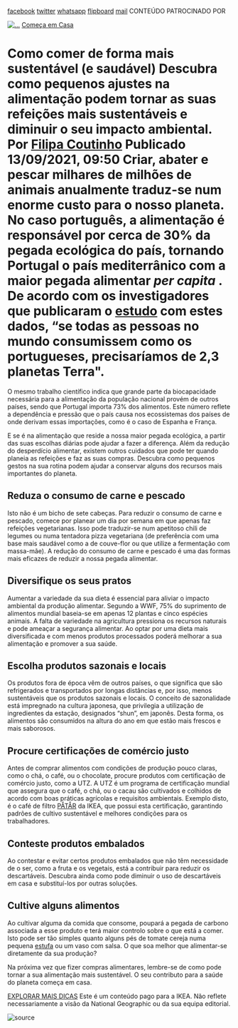 [facebook](https://www.facebook.com/sharer/sharer.php?u=https%3A%2F%2Fwww.natgeo.pt%2Fmeio-ambiente%2F2021%2F09%2Fcomo-comer-de-forma-mais-sustentavel-e-saudavel) [twitter](https://twitter.com/share?url=https%3A%2F%2Fwww.natgeo.pt%2Fmeio-ambiente%2F2021%2F09%2Fcomo-comer-de-forma-mais-sustentavel-e-saudavel&via=natgeo&text=Como%20comer%20de%20forma%20mais%20sustent%C3%A1vel%20(e%20saud%C3%A1vel)) [whatsapp](https://web.whatsapp.com/send?text=https%3A%2F%2Fwww.natgeo.pt%2Fmeio-ambiente%2F2021%2F09%2Fcomo-comer-de-forma-mais-sustentavel-e-saudavel) [flipboard](https://share.flipboard.com/bookmarklet/popout?v=2&title=Como%20comer%20de%20forma%20mais%20sustent%C3%A1vel%20(e%20saud%C3%A1vel)&url=https%3A%2F%2Fwww.natgeo.pt%2Fmeio-ambiente%2F2021%2F09%2Fcomo-comer-de-forma-mais-sustentavel-e-saudavel) [mail](mailto:?subject=NatGeo&body=https%3A%2F%2Fwww.natgeo.pt%2Fmeio-ambiente%2F2021%2F09%2Fcomo-comer-de-forma-mais-sustentavel-e-saudavel%20-%20Como%20comer%20de%20forma%20mais%20sustent%C3%A1vel%20(e%20saud%C3%A1vel)) CONTEÚDO PATROCINADO POR 

[![ 
...](img/files_styles_image_00_public_ikea_b_x.jpg)](https://www.ikea.com/pt/pt/) [Começa em Casa](https://www.natgeo.pt/comeca-em-casa) 
# Como comer de forma mais sustentável (e saudável) Descubra como pequenos ajustes na alimentação podem tornar as suas refeições mais sustentáveis e diminuir o seu impacto ambiental. Por [Filipa Coutinho](https://www.natgeo.pt/autor/filipa-coutinho) Publicado 13/09/2021, 09:50 Criar, abater e pescar milhares de milhões de animais anualmente traduz-se num enorme custo para o nosso planeta. No caso português, a alimentação é responsável por cerca de 30% da pegada ecológica do país, tornando Portugal o país mediterrânico com a maior pegada alimentar _per capita_ . De acordo com os investigadores que publicaram o [estudo](https://www.sciencedirect.com/science/article/pii/S0048969720348361?via%3Dihub) com estes dados, “se todas as pessoas no mundo consumissem como os portugueses, precisaríamos de 2,3 planetas Terra". 

O mesmo trabalho científico indica que grande parte da biocapacidade necessária para a alimentação da população nacional provém de outros países, sendo que Portugal importa 73% dos alimentos. Este número reflete a dependência e pressão que o país causa nos ecossistemas dos países de onde derivam essas importações, como é o caso de Espanha e França. 

E se é na alimentação que reside a nossa maior pegada ecológica, a partir das suas escolhas diárias pode ajudar a fazer a diferença. Além da redução do desperdício alimentar, existem outros cuidados que pode ter quando planeia as refeições e faz as suas compras. Descubra como pequenos gestos na sua rotina podem ajudar a conservar alguns dos recursos mais importantes do planeta. 

## **Reduza o consumo de carne e pescado** 
Isto não é um bicho de sete cabeças. Para reduzir o consumo de carne e pescado, comece por planear um dia por semana em que apenas faz refeições vegetarianas. Isso pode traduzir-se num apetitoso chili de legumes ou numa tentadora pizza vegetariana (de preferência com uma base mais saudável como a de couve-flor ou que utilize a fermentação com massa-mãe). A redução do consumo de carne e pescado é uma das formas mais eficazes de reduzir a nossa pegada alimentar. 

## **Diversifique os seus pratos** 
Aumentar a variedade da sua dieta é essencial para aliviar o impacto ambiental da produção alimentar. Segundo a WWF, 75% do suprimento de alimentos mundial baseia-se em apenas 12 plantas e cinco espécies animais. A falta de variedade na agricultura pressiona os recursos naturais e pode ameaçar a segurança alimentar. Ao optar por uma dieta mais diversificada e com menos produtos processados poderá melhorar a sua alimentação e promover a sua saúde. 

## **Escolha produtos sazonais e locais** 
Os produtos fora de época vêm de outros países, o que significa que são refrigerados e transportados por longas distâncias e, por isso, menos sustentáveis que os produtos sazonais e locais. O conceito de sazonalidade está impregnado na cultura japonesa, que privilegia a utilização de ingredientes da estação, designados “shun”, em japonês. Desta forma, os alimentos são consumidos na altura do ano em que estão mais frescos e mais saborosos. 

## **Procure certificações de comércio justo** 
Antes de comprar alimentos com condições de produção pouco claras, como o chá, o café, ou o chocolate, procure produtos com certificação de comércio justo, como a UTZ. A UTZ é um programa de certificação mundial que assegura que o café, o chá, ou o cacau são cultivados e colhidos de acordo com boas práticas agrícolas e requisitos ambientais. Exemplo disto, é o café de filtro [PÅTÅR](https://www.ikea.com/pt/pt/p/patar-cafe-de-filtro-torrado-medio-uganda-graos-100-arabica-certificacao-utz-biologico-10394577/) da IKEA, que possui esta certificação, garantindo padrões de cultivo sustentável e melhores condições para os trabalhadores. 

## **Conteste produtos embalados** 
Ao contestar e evitar certos produtos embalados que não têm necessidade de o ser, como a fruta e os vegetais, está a contribuir para reduzir os descartáveis. Descubra ainda como pode diminuir o uso de descartáveis em casa e substituí-los por outras soluções. 

## **Cultive alguns alimentos** 
Ao cultivar alguma da comida que consome, poupará a pegada de carbono associada a esse produto e terá maior controlo sobre o que está a comer. Isto pode ser tão simples quanto alguns pés de tomate cereja numa pequena [estufa](https://www.ikea.com/pt/pt/p/socker-estufa-branco-70186603/) ou um vaso com salsa. O que soa melhor que alimentar-se diretamente da sua produção? 

Na próxima vez que fizer compras alimentares, lembre-se de como pode tornar a sua alimentação mais sustentável. O seu contributo para a saúde do planeta começa em casa. 

[EXPLORAR MAIS DICAS](https://www.natgeo.pt/comeca-em-casa) Este é um conteúdo pago para a IKEA. Não reflete necessariamente a visão da National Geographic ou da sua equipa editorial. 



![source](https://www.natgeo.pt/meio-ambiente/2021/09/como-comer-de-forma-mais-sustentavel-e-saudavel)
